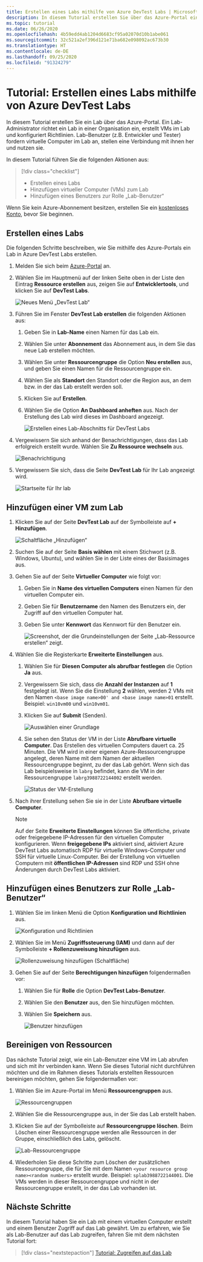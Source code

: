 ```yaml
---
title: Erstellen eines Labs mithilfe von Azure DevTest Labs | Microsoft-Dokumentation
description: In diesem Tutorial erstellen Sie über das Azure-Portal ein Lab in Azure DevTest Labs. Ein Lab-Administrator richtet ein Lab ein, erstellt virtuelle Computer im Lab und konfiguriert Richtlinien.
ms.topic: tutorial
ms.date: 06/26/2020
ms.openlocfilehash: 4b59edd4ab1204d6683cf95a02070d10b1abe061
ms.sourcegitcommit: 32c521a2ef396d121e71ba682e098092ac673b30
ms.translationtype: HT
ms.contentlocale: de-DE
ms.lasthandoff: 09/25/2020
ms.locfileid: "91324279"
---
```

# <a name="tutorial-set-up-a-lab-by-using-azure-devtest-labs"></a>Tutorial: Erstellen eines Labs mithilfe von Azure DevTest Labs
In diesem Tutorial erstellen Sie ein Lab über das Azure-Portal. Ein Lab-Administrator richtet ein Lab in einer Organisation ein, erstellt VMs im Lab und konfiguriert Richtlinien. Lab-Benutzer (z.B. Entwickler und Tester) fordern virtuelle Computer im Lab an, stellen eine Verbindung mit ihnen her und nutzen sie. 

In diesem Tutorial führen Sie die folgenden Aktionen aus:

> [!div class="checklist"]
> * Erstellen eines Labs
> * Hinzufügen virtueller Computer (VMs) zum Lab
> * Hinzufügen eines Benutzers zur Rolle „Lab-Benutzer“

Wenn Sie kein Azure-Abonnement besitzen, erstellen Sie ein [kostenloses Konto](https://azure.microsoft.com/free/), bevor Sie beginnen.

## <a name="create-a-lab"></a>Erstellen eines Labs
Die folgenden Schritte beschreiben, wie Sie mithilfe des Azure-Portals ein Lab in Azure DevTest Labs erstellen. 

1. Melden Sie sich beim [Azure-Portal](https://portal.azure.com) an.
2. Wählen Sie im Hauptmenü auf der linken Seite oben in der Liste den Eintrag **Ressource erstellen** aus, zeigen Sie auf **Entwicklertools**, und klicken Sie auf **DevTest Labs**. 

    ![Neues Menü „DevTest Lab“](./media/tutorial-create-custom-lab/new-custom-lab-menu.png)
1. Führen Sie im Fenster **DevTest Lab erstellen** die folgenden Aktionen aus: 
    1. Geben Sie in **Lab-Name** einen Namen für das Lab ein. 
    2. Wählen Sie unter **Abonnement** das Abonnement aus, in dem Sie das neue Lab erstellen möchten. 
    3. Wählen Sie unter **Ressourcengruppe** die Option **Neu erstellen** aus, und geben Sie einen Namen für die Ressourcengruppe ein. 
    4. Wählen Sie als **Standort** den Standort oder die Region aus, an dem bzw. in der das Lab erstellt werden soll. 
    5. Klicken Sie auf **Erstellen**. 
    6. Wählen Sie die Option **An Dashboard anheften** aus. Nach der Erstellung des Lab wird dieses im Dashboard angezeigt. 

        ![Erstellen eines Lab-Abschnitts für DevTest Labs](./media/tutorial-create-custom-lab/create-custom-lab-blade.png)
2. Vergewissern Sie sich anhand der Benachrichtigungen, dass das Lab erfolgreich erstellt wurde. Wählen Sie **Zu Ressource wechseln** aus.  

    ![Benachrichtigung](./media/tutorial-create-custom-lab/creation-notification.png)
3. Vergewissern Sie sich, dass die Seite **DevTest Lab** für Ihr Lab angezeigt wird. 

    ![Startseite für Ihr lab](./media/tutorial-create-custom-lab/lab-home-page.png)

## <a name="add-a-vm-to-the-lab"></a>Hinzufügen einer VM zum Lab

1. Klicken Sie auf der Seite **DevTest Lab** auf der Symbolleiste auf **+ Hinzufügen**. 

    ![Schaltfläche „Hinzufügen“](./media/tutorial-create-custom-lab/add-vm-to-lab-button.png)
1. Suchen Sie auf der Seite **Basis wählen** mit einem Stichwort (z.B. Windows, Ubuntu), und wählen Sie in der Liste eines der Basisimages aus. 
1. Gehen Sie auf der Seite **Virtueller Computer** wie folgt vor: 
    1. Geben Sie in **Name des virtuellen Computers** einen Namen für den virtuellen Computer ein. 
    2. Geben Sie für **Benutzername** den Namen des Benutzers ein, der Zugriff auf den virtuellen Computer hat. 
    3. Geben Sie unter **Kennwort** das Kennwort für den Benutzer ein. 

        ![Screenshot, der die Grundeinstellungen der Seite „Lab-Ressource erstellen“ zeigt.](./media/tutorial-create-custom-lab/new-virtual-machine.png)
1. Wählen Sie die Registerkarte **Erweiterte Einstellungen** aus.
    1. Wählen Sie für **Diesen Computer als abrufbar festlegen** die Option **Ja** aus.
    2. Vergewissern Sie sich, dass die **Anzahl der Instanzen** auf **1** festgelegt ist. Wenn Sie die Einstellung **2** wählen, werden 2 VMs mit den Namen `<base image name>00' and <base image name>01` erstellt. Beispiel: `win10vm00` und `win10vm01`.     
    3. Klicken Sie auf **Submit** (Senden). 

        ![Auswählen einer Grundlage](./media/tutorial-create-custom-lab/new-vm-advanced-settings.png)
    9. Sie sehen den Status der VM in der Liste **Abrufbare virtuelle Computer**. Das Erstellen des virtuellen Computers dauert ca. 25 Minuten. Die VM wird in einer eigenen Azure-Ressourcengruppe angelegt, deren Name mit dem Namen der aktuellen Ressourcengruppe beginnt, zu der das Lab gehört. Wenn sich das Lab beispielsweise in `labrg` befindet, kann die VM in der Ressourcengruppe `labrg3988722144002` erstellt werden. 

        ![Status der VM-Erstellung](./media/tutorial-create-custom-lab/vm-creation-status.png)
1. Nach ihrer Erstellung sehen Sie sie in der Liste **Abrufbare virtuelle Computer**. 

    > [!NOTE] 
    > Auf der Seite **Erweiterte Einstellungen** können Sie öffentliche, private oder freigegebene IP-Adressen für den virtuellen Computer konfigurieren. Wenn **freigegebene IPs** aktiviert sind, aktiviert Azure DevTest Labs automatisch RDP für virtuelle Windows-Computer und SSH für virtuelle Linux-Computer. Bei der Erstellung von virtuellen Computern mit **öffentlichen IP-Adressen** sind RDP und SSH ohne Änderungen durch DevTest Labs aktiviert.  

## <a name="add-a-user-to-the-lab-user-role"></a>Hinzufügen eines Benutzers zur Rolle „Lab-Benutzer“

1. Wählen Sie im linken Menü die Option **Konfiguration und Richtlinien** aus. 

    ![Konfiguration und Richtlinien](./media/tutorial-create-custom-lab/configuration-and-policies-menu.png)
1. Wählen Sie im Menü **Zugriffssteuerung (IAM)** und dann auf der Symbolleiste **+ Rollenzuweisung hinzufügen** aus. 

    ![Rollenzuweisung hinzufügen (Schaltfläche)](./media/tutorial-create-custom-lab/add-role-assignment-button.png)
1. Gehen Sie auf der Seite **Berechtigungen hinzufügen** folgendermaßen vor:
    1. Wählen Sie für **Rolle** die Option **DevTest Labs-Benutzer**. 
    2. Wählen Sie den **Benutzer** aus, den Sie hinzufügen möchten. 
    3. Wählen Sie **Speichern** aus.

        ![Benutzer hinzufügen](./media/tutorial-create-custom-lab/add-user.png)

## <a name="clean-up-resources"></a>Bereinigen von Ressourcen
Das nächste Tutorial zeigt, wie ein Lab-Benutzer eine VM im Lab abrufen und sich mit ihr verbinden kann. Wenn Sie dieses Tutorial nicht durchführen möchten und die im Rahmen dieses Tutorials erstellten Ressourcen bereinigen möchten, gehen Sie folgendermaßen vor: 

1. Wählen Sie im Azure-Portal im Menü **Ressourcengruppen** aus. 

    ![Ressourcengruppen](./media/tutorial-create-custom-lab/resource-groups.png)
1. Wählen Sie die Ressourcengruppe aus, in der Sie das Lab erstellt haben. 
1. Klicken Sie auf der Symbolleiste auf **Ressourcengruppe löschen**. Beim Löschen einer Ressourcengruppe werden alle Ressourcen in der Gruppe, einschließlich des Labs, gelöscht. 

    ![Lab-Ressourcengruppe](./media/tutorial-create-custom-lab/lab-resource-group.png)
1. Wiederholen Sie diese Schritte zum Löschen der zusätzlichen Ressourcengruppe, die für Sie mit dem Namen `<your resource group name><random numbers>` erstellt wurde. Beispiel: `splab3988722144001`. Die VMs werden in dieser Ressourcengruppe und nicht in der Ressourcengruppe erstellt, in der das Lab vorhanden ist. 

## <a name="next-steps"></a>Nächste Schritte
In diesem Tutorial haben Sie ein Lab mit einem virtuellen Computer erstellt und einem Benutzer Zugriff auf das Lab gewährt. Um zu erfahren, wie Sie als Lab-Benutzer auf das Lab zugreifen, fahren Sie mit dem nächsten Tutorial fort:

> [!div class="nextstepaction"]
> [Tutorial: Zugreifen auf das Lab](tutorial-use-custom-lab.md)

